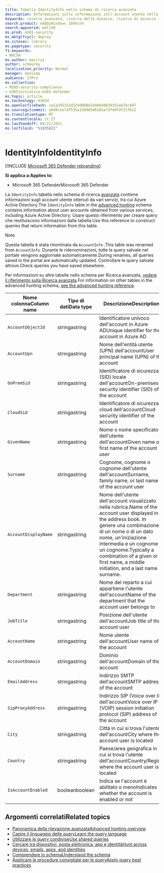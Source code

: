 ```yaml
---
title: Tabella IdentityInfo nello schema di ricerca avanzata
description: Informazioni sulle informazioni sull'account utente nella tabella IdentityInfo dello schema di ricerca avanzata
keywords: ricerca avanzata, ricerca delle minacce, ricerca di minacce informatiche, Microsoft 365 Defender, Microsoft 365, m365, ricerca, query, telemetria, riferimento allo schema, kusto, tabella, colonna, tipo di dati, descrizione, AccountInfo, IdentityInfo, account
search.product: eADQiWindows 10XVcnh
search.appverid: met150
ms.prod: m365-security
ms.mktglfcycl: deploy
ms.sitesec: library
ms.pagetype: security
f1.keywords:
- NOCSH
ms.author: maccruz
author: schmurky
localization_priority: Normal
manager: dansimp
audience: ITPro
ms.collection:
- M365-security-compliance
- m365initiative-m365-defender
ms.topic: article
ms.technology: m365d
ms.openlocfilehash: ce1a3d5153d324d008d2d46048838351eb7bc047
ms.sourcegitcommit: a8d8cee7df535a150985d6165afdfddfdf21f622
ms.translationtype: MT
ms.contentlocale: it-IT
ms.lasthandoff: 04/21/2021
ms.locfileid: "51935822"
---
```

# <a name="identityinfo"></a><span data-ttu-id="a52e5-104">IdentityInfo</span><span class="sxs-lookup"><span data-stu-id="a52e5-104">IdentityInfo</span></span>

[!INCLUDE [Microsoft 365 Defender rebranding](../includes/microsoft-defender.md)]


<span data-ttu-id="a52e5-105">**Si applica a:**</span><span class="sxs-lookup"><span data-stu-id="a52e5-105">**Applies to:**</span></span>
- <span data-ttu-id="a52e5-106">Microsoft 365 Defender</span><span class="sxs-lookup"><span data-stu-id="a52e5-106">Microsoft 365 Defender</span></span>

<span data-ttu-id="a52e5-107">La `IdentityInfo` tabella nello schema di ricerca [avanzata](advanced-hunting-overview.md) contiene informazioni sugli account utente ottenuti da vari servizi, tra cui Azure Active Directory.</span><span class="sxs-lookup"><span data-stu-id="a52e5-107">The `IdentityInfo` table in the [advanced hunting](advanced-hunting-overview.md) schema contains information about user accounts obtained from various services, including Azure Active Directory.</span></span> <span data-ttu-id="a52e5-108">Usare questo riferimento per creare query che restituiscono informazioni dalla tabella.</span><span class="sxs-lookup"><span data-stu-id="a52e5-108">Use this reference to construct queries that return information from this table.</span></span>

>[!NOTE]
><span data-ttu-id="a52e5-109">Questa tabella è stata rinominata da `AccountInfo` .</span><span class="sxs-lookup"><span data-stu-id="a52e5-109">This table was renamed from `AccountInfo`.</span></span> <span data-ttu-id="a52e5-110">Durante le ridenominazioni, tutte le query salvate nel portale vengono aggiornate automaticamente.</span><span class="sxs-lookup"><span data-stu-id="a52e5-110">During renames, all queries saved in the portal are automatically updated.</span></span> <span data-ttu-id="a52e5-111">Controllare le query salvate altrove.</span><span class="sxs-lookup"><span data-stu-id="a52e5-111">Check queries you have saved elsewhere.</span></span>

<span data-ttu-id="a52e5-112">Per informazioni su altre tabelle nello schema per Ricerca avanzata, [vedere il riferimento sulla Ricerca avanzata](advanced-hunting-schema-tables.md).</span><span class="sxs-lookup"><span data-stu-id="a52e5-112">For information on other tables in the advanced hunting schema, [see the advanced hunting reference](advanced-hunting-schema-tables.md).</span></span>

| <span data-ttu-id="a52e5-113">Nome colonna</span><span class="sxs-lookup"><span data-stu-id="a52e5-113">Column name</span></span> | <span data-ttu-id="a52e5-114">Tipo di dati</span><span class="sxs-lookup"><span data-stu-id="a52e5-114">Data type</span></span> | <span data-ttu-id="a52e5-115">Descrizione</span><span class="sxs-lookup"><span data-stu-id="a52e5-115">Description</span></span> |
|-------------|-----------|-------------|
| `AccountObjectId` | <span data-ttu-id="a52e5-116">stringa</span><span class="sxs-lookup"><span data-stu-id="a52e5-116">string</span></span> | <span data-ttu-id="a52e5-117">Identificatore univoco dell'account in Azure AD</span><span class="sxs-lookup"><span data-stu-id="a52e5-117">Unique identifier for the account in Azure AD</span></span> |
| `AccountUpn` | <span data-ttu-id="a52e5-118">stringa</span><span class="sxs-lookup"><span data-stu-id="a52e5-118">string</span></span> | <span data-ttu-id="a52e5-119">Nome dell'entità utente (UPN) dell'account</span><span class="sxs-lookup"><span data-stu-id="a52e5-119">User principal name (UPN) of the account</span></span> |
| `OnPremSid` | <span data-ttu-id="a52e5-120">stringa</span><span class="sxs-lookup"><span data-stu-id="a52e5-120">string</span></span> | <span data-ttu-id="a52e5-121">Identificatore di sicurezza (SID) locale dell'account</span><span class="sxs-lookup"><span data-stu-id="a52e5-121">On-premises security identifier (SID) of the account</span></span> |
| `CloudSid` | <span data-ttu-id="a52e5-122">stringa</span><span class="sxs-lookup"><span data-stu-id="a52e5-122">string</span></span> | <span data-ttu-id="a52e5-123">Identificatore di sicurezza cloud dell'account</span><span class="sxs-lookup"><span data-stu-id="a52e5-123">Cloud security identifier of the account</span></span> |
| `GivenName` | <span data-ttu-id="a52e5-124">stringa</span><span class="sxs-lookup"><span data-stu-id="a52e5-124">string</span></span> | <span data-ttu-id="a52e5-125">Nome o nome specificato dell'utente dell'account</span><span class="sxs-lookup"><span data-stu-id="a52e5-125">Given name or first name of the account user</span></span> |
| `Surname` | <span data-ttu-id="a52e5-126">stringa</span><span class="sxs-lookup"><span data-stu-id="a52e5-126">string</span></span> | <span data-ttu-id="a52e5-127">Cognome, cognome o cognome dell'utente dell'account</span><span class="sxs-lookup"><span data-stu-id="a52e5-127">Surname, family name, or last name of the account user</span></span> |
| `AccountDisplayName` | <span data-ttu-id="a52e5-128">stringa</span><span class="sxs-lookup"><span data-stu-id="a52e5-128">string</span></span> | <span data-ttu-id="a52e5-129">Nome dell'utente dell'account visualizzato nella rubrica.</span><span class="sxs-lookup"><span data-stu-id="a52e5-129">Name of the account user displayed in the address book.</span></span> <span data-ttu-id="a52e5-130">In genere una combinazione di un nome o di un dato nome, un'iniziazione intermedia e un cognome o un cognome.</span><span class="sxs-lookup"><span data-stu-id="a52e5-130">Typically a combination of a given or first name, a middle initiation, and a last name or surname.</span></span> |
| `Department` | <span data-ttu-id="a52e5-131">stringa</span><span class="sxs-lookup"><span data-stu-id="a52e5-131">string</span></span> | <span data-ttu-id="a52e5-132">Nome del reparto a cui appartiene l'utente dell'account</span><span class="sxs-lookup"><span data-stu-id="a52e5-132">Name of the department that the account user belongs to</span></span> |
| `JobTitle` | <span data-ttu-id="a52e5-133">stringa</span><span class="sxs-lookup"><span data-stu-id="a52e5-133">string</span></span> | <span data-ttu-id="a52e5-134">Posizione dell'utente dell'account</span><span class="sxs-lookup"><span data-stu-id="a52e5-134">Job title of the account user</span></span> |
| `AccountName` | <span data-ttu-id="a52e5-135">stringa</span><span class="sxs-lookup"><span data-stu-id="a52e5-135">string</span></span> | <span data-ttu-id="a52e5-136">Nome utente dell'account</span><span class="sxs-lookup"><span data-stu-id="a52e5-136">User name of the account</span></span> |
| `AccountDomain` | <span data-ttu-id="a52e5-137">stringa</span><span class="sxs-lookup"><span data-stu-id="a52e5-137">string</span></span> | <span data-ttu-id="a52e5-138">Dominio dell'account</span><span class="sxs-lookup"><span data-stu-id="a52e5-138">Domain of the account</span></span> |
| `EmailAddress` | <span data-ttu-id="a52e5-139">stringa</span><span class="sxs-lookup"><span data-stu-id="a52e5-139">string</span></span> | <span data-ttu-id="a52e5-140">Indirizzo SMTP dell'account</span><span class="sxs-lookup"><span data-stu-id="a52e5-140">SMTP address of the account</span></span> |
| `SipProxyAddress` | <span data-ttu-id="a52e5-141">stringa</span><span class="sxs-lookup"><span data-stu-id="a52e5-141">string</span></span> | <span data-ttu-id="a52e5-142">Indirizzo SIP (Voice over IP) dell'account</span><span class="sxs-lookup"><span data-stu-id="a52e5-142">Voice over IP (VOIP) session initiation protocol (SIP) address of the account</span></span> |
| `City` | <span data-ttu-id="a52e5-143">stringa</span><span class="sxs-lookup"><span data-stu-id="a52e5-143">string</span></span> | <span data-ttu-id="a52e5-144">Città in cui si trova l'utente dell'account</span><span class="sxs-lookup"><span data-stu-id="a52e5-144">City where the account user is located</span></span> |
| `Country` | <span data-ttu-id="a52e5-145">stringa</span><span class="sxs-lookup"><span data-stu-id="a52e5-145">string</span></span> | <span data-ttu-id="a52e5-146">Paese/area geografica in cui si trova l'utente dell'account</span><span class="sxs-lookup"><span data-stu-id="a52e5-146">Country/Region where the account user is located</span></span> |
| `IsAccountEnabled` | <span data-ttu-id="a52e5-147">boolean</span><span class="sxs-lookup"><span data-stu-id="a52e5-147">boolean</span></span> | <span data-ttu-id="a52e5-148">Indica se l'account è abilitato o meno</span><span class="sxs-lookup"><span data-stu-id="a52e5-148">Indicates whether the account is enabled or not</span></span> |

## <a name="related-topics"></a><span data-ttu-id="a52e5-149">Argomenti correlati</span><span class="sxs-lookup"><span data-stu-id="a52e5-149">Related topics</span></span>
- [<span data-ttu-id="a52e5-150">Panoramica della rilevazione avanzata</span><span class="sxs-lookup"><span data-stu-id="a52e5-150">Advanced hunting overview</span></span>](advanced-hunting-overview.md)
- [<span data-ttu-id="a52e5-151">Capire il linguaggio delle query</span><span class="sxs-lookup"><span data-stu-id="a52e5-151">Learn the query language</span></span>](advanced-hunting-query-language.md)
- [<span data-ttu-id="a52e5-152">Utilizzare le query condivise</span><span class="sxs-lookup"><span data-stu-id="a52e5-152">Use shared queries</span></span>](advanced-hunting-shared-queries.md)
- [<span data-ttu-id="a52e5-153">Cercare tra dispositivi, posta elettronica, app e identità</span><span class="sxs-lookup"><span data-stu-id="a52e5-153">Hunt across devices, emails, apps, and identities</span></span>](advanced-hunting-query-emails-devices.md)
- [<span data-ttu-id="a52e5-154">Comprendere lo schema</span><span class="sxs-lookup"><span data-stu-id="a52e5-154">Understand the schema</span></span>](advanced-hunting-schema-tables.md)
- [<span data-ttu-id="a52e5-155">Applicare le procedure consigliate per le query</span><span class="sxs-lookup"><span data-stu-id="a52e5-155">Apply query best practices</span></span>](advanced-hunting-best-practices.md)

